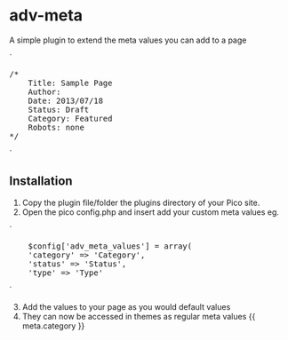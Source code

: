 adv-meta
========

A simple plugin to extend the meta values you can add to a page

`
<pre>
/*
    Title: Sample Page
    Author:
    Date: 2013/07/18
    Status: Draft
    Category: Featured
    Robots: none
*/
</pre>
`

Installation
-------------

1. Copy the plugin file/folder the plugins directory of your Pico site.
2. Open the pico config.php and insert add your custom meta values eg.

`
<pre>
    $config['adv_meta_values'] = array(
    'category' => 'Category',
    'status' => 'Status',
    'type' => 'Type'
</pre>
`

3. Add the values to your page as you would default values
4. They can now be accessed in themes as regular meta values {{ meta.category }}


